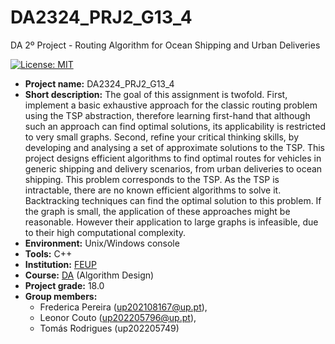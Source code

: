 # DA2324_PRJ2_G13_4
DA 2º Project - Routing Algorithm for Ocean Shipping and Urban Deliveries

[![License: MIT](https://img.shields.io/badge/License-MIT-yellow.svg)](https://opensource.org/licenses/MIT)

- **Project name:** DA2324_PRJ2_G13_4
- **Short description:** The goal of this assignment is twofold. First, implement a basic exhaustive approach for the
classic routing problem using the TSP abstraction, therefore learning first-hand that although
such an approach can find optimal solutions, its applicability is restricted to very small graphs.
Second, refine your critical thinking skills, by developing and analysing a set of approximate
solutions to the TSP. This project designs efficient algorithms to find optimal routes for vehicles in generic shipping and
delivery scenarios, from urban deliveries to ocean shipping. This problem corresponds to the TSP.
As the TSP is intractable, there are no known efficient algorithms to solve it.
Backtracking techniques can find the optimal solution to this problem.
If the graph is small, the application of these approaches might be reasonable.
However their application to large graphs is infeasible, due to their high computational complexity.
- **Environment:** Unix/Windows console
- **Tools:** C++
- **Institution:** [FEUP](https://sigarra.up.pt/feup/en/web_page.Inicial)
- **Course:** [DA](https://sigarra.up.pt/feup/pt/UCURR_GERAL.FICHA_UC_VIEW?pv_ocorrencia_id=520321) (Algorithm Design)
- **Project grade:** 18.0
- **Group members:**
  - Frederica Pereira (up202108167@up.pt),
  - Leonor Couto (up202205796@up.pt),
  - Tomás Rodrigues (up202205749)

